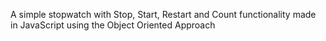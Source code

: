 A simple stopwatch with Stop, Start, Restart and Count functionality made in JavaScript using the Object Oriented Approach
